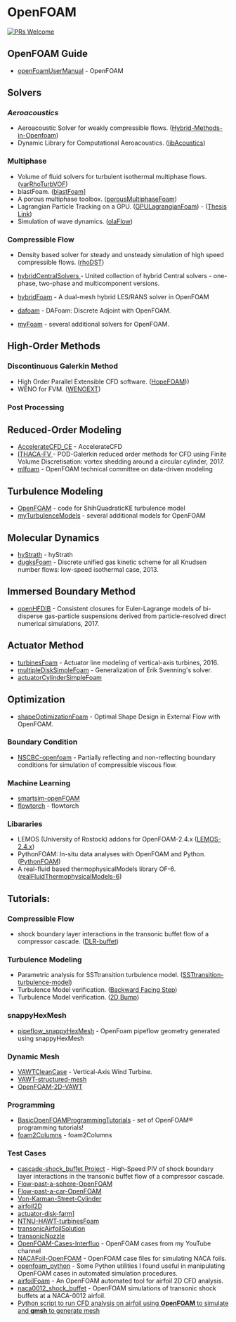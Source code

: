 # OpenFOAM

[![PRs Welcome](https://img.shields.io/badge/PRs-welcome-brightgreen.svg?style=flat-square)](http://makeapullrequest.com)

## **OpenFOAM Guide**
* [openFoamUserManual](https://github.com/yunoicytail/openFoamUserManual) - OpenFOAM


## **Solvers**

### _Aeroacoustics_
* Aeroacoustic Solver for weakly compressible flows. ([Hybrid-Methods-in-Openfoam](https://github.com/jiaqiwang969/Hybrid-Methods-in-Openfoam))
* Dynamic Library for Computational Aeroacoustics. ([libAcoustics](https://github.com/unicfdlab/libAcoustics))

### Multiphase
* Volume of fluid solvers for turbulent isothermal multiphase flows. ([varRhoTurbVOF](https://github.com/wenyuan-fan/varRhoTurbVOF_2))
* blastFoam. ([blastFoam](https://github.com/synthetik-technologies/blastfoam)]
* A porous multiphase toolbox. ([porousMultiphaseFoam](https://github.com/phorgue/porousMultiphaseFoam))
* Lagrangian Particle Tracking on a GPU. ([GPULagrangianFoam](https://github.com/geekynils/GPULagrangianFoam)) - ([Thesis Link](https://github.com/geekynils/Thesis))
* Simulation of wave dynamics. ([olaFlow](https://github.com/phicau/olaFlow))

### Compressible Flow
* Density based solver for steady and unsteady simulation of high speed compressible flows. ([rhoDST](https://github.com/DSTECHNO/rhoDST))

* [hybridCentralSolvers ](https://github.com/unicfdlab/hybridCentralSolvers) - United collection of hybrid Central solvers - one-phase, two-phase and multicomponent versions.
* [hybridFoam](https://github.com/xiaoh/hybridFoam) - A dual-mesh hybrid LES/RANS solver in OpenFOAM
* [dafoam](https://github.com/mdolab/dafoam) - DAFoam: Discrete Adjoint with OpenFOAM.
* [myFoam](https://github.com/furstj/myFoam) - several additional solvers for OpenFOAM.



## High-Order Methods

### Discontinuous Galerkin Method
* High Order Parallel Extensible CFD software. ([HopeFOAM](https://github.com/HopeFOAM/HopeFOAM)))
* WENO for FVM. ([WENOEXT](https://github.com/WENO-OF/WENOEXT))


### Post Processing 

## Reduced-Order Modeling
* [AccelerateCFD_CE](https://github.com/IllinoisRocstar/AccelerateCFD_CE) - AccelerateCFD
* [ITHACA-FV ](https://github.com/mathLab/ITHACA-FV) - POD-Galerkin reduced order methods for CFD using Finite Volume Discretisation: vortex shedding around a circular cylinder, 2017.
* [mlfoam](https://github.com/AndreWeiner/mlfoam) - OpenFOAM technical committee on data-driven modeling


## Turbulence Modeling
* [OpenFOAM](https://github.com/sagarsaroha18/OpenFOAM) - code for ShihQuadraticKE turbulence model
* [myTurbulenceModels](https://github.com/furstj/myTurbulenceModels) - several additional models for OpenFOAM


## Molecular Dynamics
* [hyStrath](https://github.com/vincentcasseau/hyStrath) - hyStrath
* [dugksFoam](https://github.com/zhulianhua/dugksFoam) - Discrete unified gas kinetic scheme for all Knudsen number flows: low-speed isothermal case, 2013.


## Immersed Boundary Method
* [openHFDIB](https://github.com/fmuni/openHFDIB) - Consistent closures for Euler-Lagrange models of bi-disperse gas-particle suspensions derived from particle-resolved direct numerical simulations, 2017.


## Actuator Method
* [turbinesFoam](https://github.com/turbinesFoam/turbinesFoam) - Actuator line modeling of vertical-axis turbines, 2016.
* [multipleDiskSimpleFoam](https://github.com/EdgarAMO/multipleDiskSimpleFoam) - Generalization of Erik Svenning's solver.
* [actuatorCylinderSimpleFoam](https://github.com/EdgarAMO/actuatorCylinderSimpleFoam-solver)



## Optimization
* [shapeOptimizationFoam](https://github.com/joslorgom/shapeOptimizationFoam) -  Optimal Shape Design in External Flow with OpenFOAM.


### Boundary Condition
* [NSCBC-openfoam](https://github.com/jiaqiwang969/NSCBC-openfoam) - Partially reflecting and non-reflecting boundary conditions for simulation of compressible viscous flow.

### Machine Learning
* [smartsim-openFOAM](https://github.com/CrayLabs/smartsim-openFOAM)
* [flowtorch](https://github.com/FlowModelingControl/flowtorch) - flowtorch

### Libararies
* LEMOS (University of Rostock) addons for OpenFOAM-2.4.x ([LEMOS-2.4.x](https://github.com/LEMOS-Rostock/LEMOS-2.4.x))
* PythonFOAM: In-situ data analyses with OpenFOAM and Python. ([PythonFOAM](https://github.com/argonne-lcf/PythonFOAM))
* A real-fluid based thermophysicalModels library OF-6. ([realFluidThermophysicalModels-6](https://github.com/danhnam11/realFluidThermophysicalModels-6))



## Tutorials:

### Compressible Flow
* shock boundary layer interactions in the transonic buffet flow of a compressor cascade. ([DLR-buffet](https://github.com/jiaqiwang969/DLR-buffet))


### Turbulence Modeling
* Parametric analysis for SSTtransition turbulence model. ([SSTtransition-turbulence-model](https://github.com/jiaqiwang969/SSTtransition-turbulence-model))
* Turbulence Model verification. ([Backward Facing Step](https://github.com/jiaqiwang969/backward-step))
* Turbulence Model verification. ([2D Bump](https://github.com/jiaqiwang969/Axis-2Dbump))



### snappyHexMesh
* [pipeflow_snappyHexMesh](https://github.com/theodoreOnzGit/pipeflow_snappyHexMesh) - OpenFoam pipeflow geometry generated using snappyHexMesh

### Dynamic Mesh
* [VAWTCleanCase](https://github.com/h7ris/VAWTCleanCase) - Vertical-Axis Wind Turbine.
* [VAWT-structured-mesh](https://github.com/EdgarAMO/VAWT-structured-mesh)
* [OpenFOAM-2D-VAWT](https://github.com/traviscarrigan/OpenFOAM-2D-VAWT)

### Programming
* [BasicOpenFOAMProgrammingTutorials](https://github.com/UnnamedMoose/BasicOpenFOAMProgrammingTutorials) - set of OpenFOAM® programming tutorials!
* [foam2Columns](https://github.com/ZhangYanTJU/foam2Columns) - foam2Columns

### Test Cases
* [cascade-shock_buffet Project](https://github.com/jiaqiwang969/DLR-buffet) - High‐Speed PIV of shock boundary layer interactions in the transonic buffet flow of a compressor cascade.
* [Flow-past-a-sphere-OpenFOAM](https://github.com/EdgarAMO/Flow-past-a-sphere-OpenFOAM)
* [Flow-past-a-car-OpenFOAM](https://github.com/EdgarAMO/Flow-past-a-car-OpenFOAM)
* [Von-Karman-Street-Cylinder](https://github.com/EdgarAMO/Von-Karman-Street-Cylinder)
* [airfoil2D](https://github.com/EdgarAMO/airfoil2D)
* [actuator-disk-farm](https://github.com/EdgarAMO/actuator-disk-farm)]
* [NTNU-HAWT-turbinesFoam](https://github.com/petebachant/NTNU-HAWT-turbinesFoam)
* [transonicAirfoilSolution](https://github.com/tahayasardemir/transonicAirfoilSolution)
* [transonicNozzle](https://github.com/tahayasardemir/transonicNozzle)
* [OpenFOAM-Cases-Interfluo](https://github.com/Interfluo/OpenFOAM-Cases-Interfluo) - OpenFOAM cases from my YouTube channel
* [NACAFoil-OpenFOAM](https://github.com/petebachant/NACAFoil-OpenFOAM) - OpenFOAM case files for simulating NACA foils.
* [openfoam_python](https://github.com/openfoamtutorials/openfoam_python) - Some Python utilities I found useful in manipulating OpenFOAM cases in automated simulation procedures.
* [airfoilFoam](https://github.com/socrates-ferna/airfoilFoam) - An OpenFOAM automated tool for airfoil 2D CFD analysis.
* [naca0012_shock_buffet](https://github.com/AndreWeiner/naca0012_shock_buffet) - OpenFOAM simulations of transonic shock buffets at a NACA-0012 airfoil.
* [Python script to run CFD analysis on airfoil using **OpenFOAM** to simulate and **gmsh** to generate mesh](https://github.com/enritoomey/airfoilFOAM)







